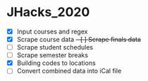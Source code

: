 # JHacks_2020

- [X] Input courses and regex
- [X] Scrape course data
~~- [ ] Scrape finals data~~
- [ ] Scrape student schedules
- [ ] Scrape semester breaks
- [X] Building codes to locations
- [ ] Convert combined data into iCal file